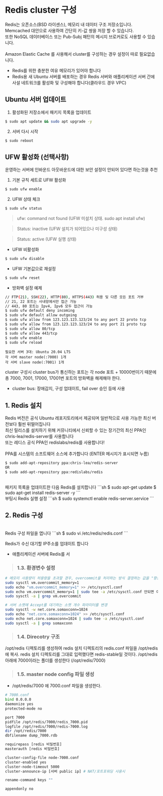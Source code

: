 # Redis cluster 구성

Redis는 오픈소스(BSD 라이센스), 메모리 내 데이터 구조 저장소입니다. Memcached 대안으로 사용하여 간단히 키-값 쌍을 저장 할 수 있습니다.<br>
또한 NoSQL 데이터베이스 또는 Pub-Subj 패턴의 메시지 브로커로도 사용할 수 있습니다.<br>
<br>
Amazon Elastic Cache 를 사용해서 cluster를 구성하는 경우 설정이 따로 필요없습니다.<br>

- Redis를 위한 충분한 여유 메모리가 있어야 합니다
- Redis용 새 Ubuntu 서버를 배포하는 경우 Redis 서버와 애플리케이션 서버 간에 사설 네트워크를 활성화 및 구성해야 합니다(클라우드 경우 VPC)

## Ubuntu 서버 업데이트
1. 활성화된 저장소에서 패키지 목록을 업데이트
```sh
$ sudo apt update && sudo apt upgrade -y
```
2. 서버 다시 시작
```sh
$ sudo reboot
```

## UFW 활성화 (선택사항)

운영하는 서버에 인바운드 아웃바운드에 대한 보안 설정이 안되어 있다면 하는것을 추천<br>
1. 기본 규칙 세트로 UFW 활성화
```sh
$ sudo ufw enable
```
2. UFW 상태 체크
```sh
$ sudo ufw status
```
> ufw: command not found (UFW 미설치 상태. sudo apt install ufw)

> Status: inactive (UFW 설치가 되어있으나 미구성 상태)

> Status: active (UFW 실행 상태)

- UFW 비활성화
```sh
$ sudo ufw disable
```
- UFW 기본값으로 재설정
```sh
$ sudo ufw reset
```
- 방화벽 설정 예제
```sh
// FTP(21), SSH(22), HTTP(80), HTTPS(443) 허용 및 다른 모든 포트 거부
// 21, 22 포트는 사내망에서만 접근 가능
// 443, 80 포트는 Ipv4, Ipv6 모두 접근이 가능
$ sudo ufw default deny incoming
$ sudo ufw default allow outgoing
$ sudo ufw allow from 123.123.123.123/24 to any port 22 proto tcp
$ sudo ufw allow from 123.123.123.123/24 to any port 21 proto tcp
$ sudo ufw allow 80/tcp
$ sudo ufw allow 443/tcp
$ sudo ufw enable
$ sudo ufw reload
```

```
필요한 서버 3대: Ubuntu 20.04 LTS
각 서버 master node(:7000) 1개
각 서버 slave node(:7001) 1개
```

cluster 구성시 cluster bus가 통신하는 포트는 각 node 포트 + 10000번이기 때문에<br>
총 7000, 7001, 17000, 17001번 포트의 방화벽을 해제해야 한다.<br>
- cluster bus: 장애감지, 구성 업데이트, fail over 승인 등에 사용

## 1. Redis 설치

Redis 버전은 공식 Ubuntu 레포지토리에서 제공되며 일반적으로 사용 가능한 최신 버전보다 훨씬 뒤떨어집니다<br>
최신 릴리스를 설치하기 위해 커뮤니티에서 신뢰할 수 있는 장기간의 최신 PPA인 chris-lea/redis-server를 사용합니다<br>
또는 레디스 공식 PPA인 redislabs/redis를 사용합니다!<br>
<br>
PPA를 시스템의 소프트웨어 소스에 추가합니다 (ENTER 메시지가 표시되면 누름)
```sh
$ sudo add-apt-repository ppa:chris-lea/redis-server
OR
$ sudo add-apt-repository ppa:redislabs/redis
```
<br>
패키지 목록을 업데이트한 다음 Redis를 설치합니다
```sh
$ sudo apt-get update
$ sudo apt-get install redis-server -y
```
<br>
부팅시 Redis 실행 설정
```sh
$ sudo systemctl enable redis-server.service
```

## 2. Redis 구성
<br>
Redis 구성 파일을 엽니다
```sh
$ sudo vi /etc/redis/redis.conf
```

Redis가 수신 대기할 IP주소를 업데이트 합니다<br>
- 애플리케이션 서버에 Redis를 서


>### 1.3. 환경변수 설정
```bash
# 메모리 사용량이 허용량을 초과할 경우, overcommit을 처리하는 방식 결정하는 값을 "항상"으로 변경
sudo sysctl vm.overcommit_memory=1
sudo echo "vm.overcommit_memory=1" >> /etc/sysctl.conf
sudo echo vm.overcommit_memory=1 | sudo tee -a /etc/sysctl.conf 안되면 이거쓰셈
sudo sysctl -a | grep vm.overcommit

# 서버 소켓에 Accept를 대기하는 소켓 개수 파라미터를 변경
sudo sysctl -w net.core.somaxconn=1024
sudo echo "net.core.somaxconn=1024" >> /etc/sysctl.conf
sudo echo net.core.somaxconn=1024 | sudo tee -a /etc/sysctl.conf
sudo sysctl -a | grep somaxconn
```

>### 1.4. Direcotry 구조
/opt/redis 디렉토리를 생성하여 redis 설치 디렉토리의 redis.conf 파일을 /opt/redis에 복사.
redis 설치 디렉토리를 그대로 입력했다면 redis-stable일 것이다.
/opt/redis 아래에 7000이라는 폴더를 생성한다 (/opt/redis/7000)

>### 1.5. master node config 파일 생성

- /opt/redis/7000 에 7000.conf 파일을 생성한다.

```bash
# 7000.conf
bind 0.0.0.0
daemonize yes
protected-mode no

port 7000
pidfile /opt/redis/7000/redis_7000.pid
logfile /opt/redis/7000/redis-7000.log
dir /opt/redis/7000
dbfilename dump_7000.rdb

requirepass [redis 비밀번호]
masterauth [redis 비밀번호]

cluster-config-file node-7000.conf
cluster-enabled yes
cluster-node-timeout 5000
cluster-announce-ip [서버 public ip] # NAT/포트포워딩 사용시

rename-command keys ""

appendonly no
```